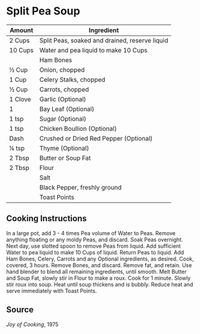 # Split Pea Soup

|Amount|Ingredient|
|----|----|
2 Cups | Split Peas, soaked and drained, reserve liquid
10 Cups | Water and pea liquid to make 10 Cups
|| Ham Bones
½ Cup | Onion, chopped
1 Cup | Celery Stalks, chopped
½ Cup | Carrots, chopped
1 Clove | Garlic (Optional)
1 | Bay Leaf (Optional)
1 tsp | Sugar (Optional)
1 tsp | Chicken Boullion (Optional)
Dash | Crushed or Dried Red Pepper (Optional)
¼ tsp | Thyme (Optional)
2 Tbsp | Butter or Soup Fat
2 Tbsp | Flour
|| Salt
|| Black Pepper, freshly ground
|| Toast Points


## Cooking Instructions

In a large pot, add 3 - 4 times Pea volume of Water to Peas.
Remove anything floating or any moldy Peas, and discard.
Soak Peas overnight.
Next day, use slotted spoon to remove Peas from liquid.
Add sufficient Water to pea liquid to make 10 Cups of liquid.
Return Peas to liquid.
Add Ham Bones, Celery, Carrots and any Optional ingredients, as desired.
Cook, covered, 3 hours.
Remove Bones, and discard.
Remove fat, and retain.
Use hand blender to blend all remaining ingredients, until smooth.
Melt Butter and Soup Fat, slowly stir in Flour to make a roux. Cook for 1 minute.
Slowly stir roux into soup.
Heat until soup thickens and is bubbly.
Reduce heat and serve immediately with Toast Points.

## Source
*Joy of Cooking*, 1975